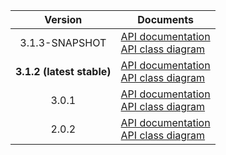 | Version | Documents |
|:---:|---|
| 3.1.3-SNAPSHOT | [API documentation](3.1.3-SNAPSHOT)<br>[API class diagram](3.1.3-SNAPSHOT/api_class_diagram.svg) |
| **3.1.2 (latest stable)** | [API documentation](latest-stable)<br>[API class diagram](3.1.2/api_class_diagram.svg) |
| 3.0.1 | [API documentation](3.0.1)<br>[API class diagram](3.0.1/api_class_diagram.svg) |
| 2.0.2 | [API documentation](2.0.2)<br>[API class diagram](2.0.2/api_class_diagram.svg) |
